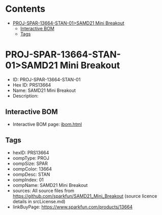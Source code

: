 



Contents
========

* [PROJ-SPAR-13664-STAN-01>SAMD21 Mini Breakout](#proj-spar-13664-stan-01samd21-mini-breakout)
	* [Interactive BOM](#interactive-bom)
	* [Tags](#tags)

# PROJ-SPAR-13664-STAN-01>SAMD21 Mini Breakout

- ID: PROJ-SPAR-13664-STAN-01
- Hex ID: PRS13664
- Name: SAMD21 Mini Breakout
- Description: 

## Interactive BOM

- Interactive BOM page: [ibom.html](kicad/bom/ibom.html)

## Tags

- hexID: PRS13664
- oompType: PROJ
- oompSize: SPAR
- oompColor: 13664
- oompDesc: STAN
- oompIndex: 01
- oompName: SAMD21 Mini Breakout
- sources: All source files from https://github.com/sparkfun/SAMD21_Mini_Breakout (source licence details in srcLicense.md)
- linkBuyPage: https://www.sparkfun.com/products/13664
